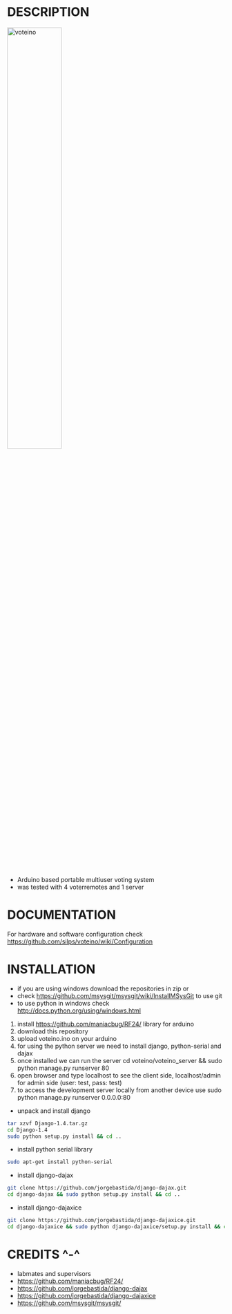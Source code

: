 DESCRIPTION
===========

<img src="https://lh3.googleusercontent.com/-Lm9tx6z2f44/T_IAwTHJOoI/AAAAAAAAHtM/Ms3wbcFrrfQ/w1252-h939-no/DSCN1303.JPG" alt="voteino" width="50%">

* Arduino based portable multiuser voting system
* was tested with 4 voterremotes and 1 server

DOCUMENTATION
=============

For hardware and software configuration check https://github.com/silps/voteino/wiki/Configuration

INSTALLATION
============

* if you are using windows download the repositories in zip or 
* check https://github.com/msysgit/msysgit/wiki/InstallMSysGit to use git
* to use python in windows check http://docs.python.org/using/windows.html

1. install https://github.com/maniacbug/RF24/ library for arduino
2. download this repository
3. upload voteino.ino on your arduino
4. for using the python server we need to install django, python-serial and dajax
5. once installed we can run the server
cd voteino/voteino_server && sudo python manage.py runserver 80
6. open browser and type localhost to see the client side, localhost/admin for admin side (user: test, pass: test)
7. to access the development server locally from another device use sudo python manage.py runserver 0.0.0.0:80

* unpack and install django
```bash
tar xzvf Django-1.4.tar.gz
cd Django-1.4
sudo python setup.py install && cd ..
```
* install python serial library
```bash
sudo apt-get install python-serial
```
* install django-dajax
```bash
git clone https://github.com/jorgebastida/django-dajax.git
cd django-dajax && sudo python setup.py install && cd ..
```
* install django-dajaxice
```bash
git clone https://github.com/jorgebastida/django-dajaxice.git
cd django-dajaxice && sudo python django-dajaxice/setup.py install && cd ..
```

CREDITS ^-^
===========

* labmates and supervisors
* https://github.com/maniacbug/RF24/
* https://github.com/jorgebastida/django-dajax
* https://github.com/jorgebastida/django-dajaxice
* https://github.com/msysgit/msysgit/
